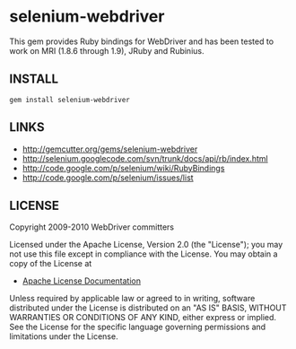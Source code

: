 # selenium-webdriver

This gem provides Ruby bindings for WebDriver and has been tested to work on MRI (1.8.6 through 1.9), JRuby and Rubinius.

## INSTALL

```gem install selenium-webdriver```

## LINKS

* http://gemcutter.org/gems/selenium-webdriver
* http://selenium.googlecode.com/svn/trunk/docs/api/rb/index.html
* http://code.google.com/p/selenium/wiki/RubyBindings
* http://code.google.com/p/selenium/issues/list

## LICENSE

Copyright 2009-2010 WebDriver committers

Licensed under the Apache License, Version 2.0 (the "License");
you may not use this file except in compliance with the License.
You may obtain a copy of the License at

* [Apache License Documentation](http://www.apache.org/licenses/LICENSE-2.0)

Unless required by applicable law or agreed to in writing, software
distributed under the License is distributed on an "AS IS" BASIS,
WITHOUT WARRANTIES OR CONDITIONS OF ANY KIND, either express or implied.
See the License for the specific language governing permissions and
limitations under the License.
